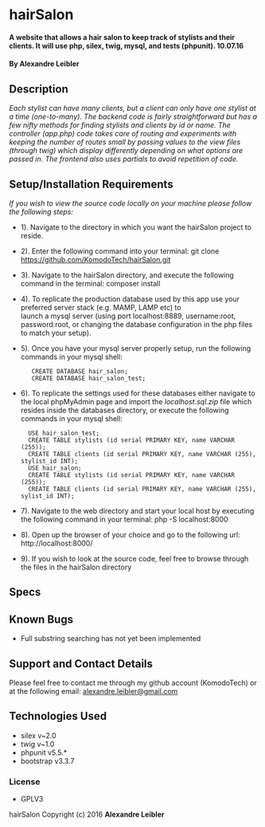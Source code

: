 # hairSalon

#### A website that allows a hair salon to keep track of stylists and their clients. It will use php, silex, twig, mysql, and tests (phpunit). 10.07.16

#### By **Alexandre Leibler**


## Description

_Each stylist can have many clients, but a client can only have one stylist at a time (one-to-many). The backend code is fairly straightforward but has a few nifty methods for finding stylists and clients by id or name. The controller (app.php) code takes care of routing and experiments with keeping the number of routes small by passing values to the view files (through twig) which display differently depending on what options are passed in. The frontend also uses partials to avoid repetition of code._


## Setup/Installation Requirements

_If you wish to view the source code locally on your machine please follow the following steps:_

  +  1). Navigate to the directory in which you want the hairSalon project to reside.

  +  2). Enter the following command into your terminal:
        git clone https://github.com/KomodoTech/hairSalon.git

  +  3). Navigate to the hairSalon directory, and execute the following command in the terminal:
          composer install
  
  +  4). To replicate the production database used by this app use your preferred server stack (e.g. MAMP, LAMP etc) to   
         launch a mysql server (using port localhost:8889, username:root, password:root, or changing the database 
         configuration in the php files to match your setup).
  
  +  5). Once you have your mysql server properly setup, run the following commands in your mysql shell:
         
            CREATE DATABASE hair_salon;
            CREATE DATABASE hair_salon_test;
  
  +  6). To replicate the settings used for these databases either navigate to the local phpMyAdmin page and import the 
         _localhost.sql.zip_ file which resides inside the databases directory, or execute the following commands in your 
         mysql shell:
         
           USE hair_salon_test;
           CREATE TABLE stylists (id serial PRIMARY KEY, name VARCHAR (255));
           CREATE TABLE clients (id serial PRIMARY KEY, name VARCHAR (255), stylist_id INT);
           USE hair_salon;
           CREATE TABLE stylists (id serial PRIMARY KEY, name VARCHAR (255));
           CREATE TABLE clients (id serial PRIMARY KEY, name VARCHAR (255), sylist_id INT);

  +  7). Navigate to the web directory and start your local host by executing the following command in your terminal:
          php -S localhost:8000

  +  8). Open up the browser of your choice and go to the following url:
          http://localhost:8000/

  +  9). If you wish to look at the source code, feel free to browse through the files in the hairSalon directory


## Specs


## Known Bugs

+ Full substring searching has not yet been implemented


## Support and Contact Details

Please feel free to contact me through my github account (KomodoTech) or at the following email:
    alexandre.leibler@gmail.com

## Technologies Used

* silex v~2.0
* twig v~1.0
* phpunit v5.5.*
* bootstrap v3.3.7



### License

* GPLV3

hairSalon Copyright (c) 2016 **Alexandre Leibler**
